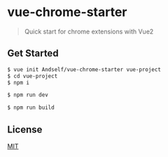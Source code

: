 # vue-chrome-starter

> Quick start for chrome extensions with Vue2


## Get Started

```bash
$ vue init Andself/vue-chrome-starter vue-project
$ cd vue-project
$ npm i

$ npm run dev

$ npm run build
```

## License
[MIT](https://github.com/Andself/vue-chrome-starter/blob/master/LICENSE)